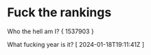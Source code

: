 # Fuck the rankings

Who the hell am I?
{ 1537903 }

What fucking year is it?
[ 2024-01-18T19:11:41Z ]
